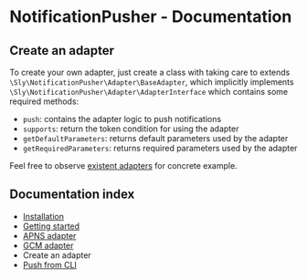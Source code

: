 # NotificationPusher - Documentation

## Create an adapter

To create your own adapter, just create a class with taking care to extends `\Sly\NotificationPusher\Adapter\BaseAdapter`,
which implicitly implements `\Sly\NotificationPusher\Adapter\AdapterInterface` which contains some required methods:

* `push`: contains the adapter logic to push notifications
* `supports`: return the token condition for using the adapter
* `getDefaultParameters`: returns default parameters used by the adapter
* `getRequiredParameters`: returns required parameters used by the adapter

Feel free to observe [existent adapters](https://github.com/monove/NotificationPusher/tree/multiple_response/src/Sly/NotificationPusher/Adapter) for concrete example.

## Documentation index

* [Installation](https://github.com/monove/NotificationPusher/tree/multiple_response/doc/installation.md)
* [Getting started](https://github.com/monove/NotificationPusher/tree/multiple_response/doc/getting-started.md)
* [APNS adapter](https://github.com/monove/NotificationPusher/tree/multiple_response/doc/apns-adapter.md)
* [GCM adapter](https://github.com/monove/NotificationPusher/tree/multiple_response/doc/gcm-adapter.md)
* Create an adapter
* [Push from CLI](https://github.com/monove/NotificationPusher/tree/multiple_response/doc/push-from-cli.md)
